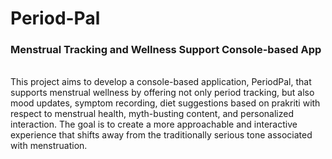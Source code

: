 # Period-Pal
<h3>Menstrual Tracking and Wellness Support Console-based App</h3>
<br>
This project aims to develop a console-based application, PeriodPal, that supports menstrual wellness by offering not only period tracking, but also mood updates, symptom recording, diet suggestions based on prakriti with respect to menstrual health, myth-busting content, and personalized interaction. The goal is to create a more approachable and interactive experience that shifts away from the traditionally serious tone associated with menstruation.
